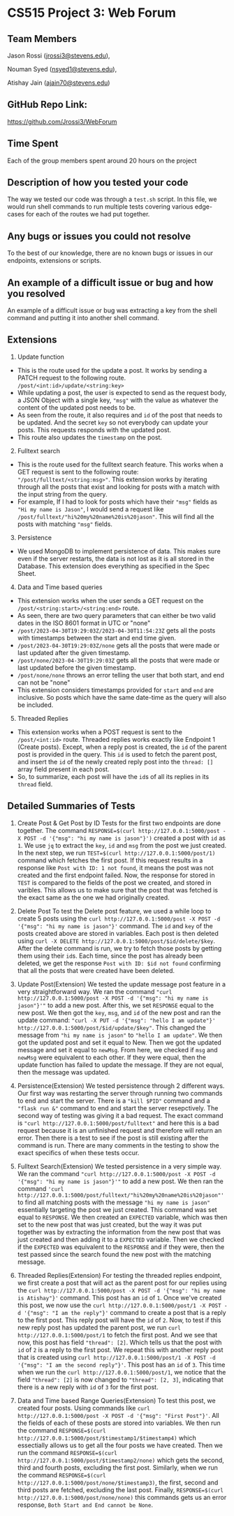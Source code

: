 # CS515 Project 3: Web Forum
## Team Members
Jason Rossi (jrossi3@stevens.edu),

Nouman Syed (nsyed1@stevens.edu),

Atishay Jain (ajain70@stevens.edu)

## GitHub Repo Link:
https://github.com/Jrossi3/WebForum

## Time Spent
Each of the group members spent around 20 hours on the project

## Description of how you tested your code
The way we tested our code was through a `test.sh` script. In this file, we would run shell commands to run multiple tests covering various edge-cases for each of the routes we had put together. 

## Any bugs or issues you could not resolve
To the best of our knowledge, there are no known bugs or issues in our endpoints, extensions or scripts.

## An example of a difficult issue or bug and how you resolved
An example of a difficult issue or bug was extracting a key from the shell command and putting it into another shell command. 

## Extensions
1. Update function
   
- This is the route used for the update a post. It works by sending a PATCH request to the following route. `/post/<int:id>/update/<string:key>`
- While updating a post, the user is expected to send as the request body, a JSON Object with a single key, `"msg"` with the value as whatever the content of the updated post needs to be.
- As seen from the route, it also requires and `id` of the post that needs to be updated. And the secret `key` so not everybody can update your posts. This requests responds with the updated post.
- This route also updates the `timestamp` on the post.

2. Fulltext search
- This is the route used for the fulltext search feature. This works when a GET request is sent to the following route: `"/post/fulltext/<string:msg>"`. This extension works by iterating through all the posts that exist and looking for posts with a match with the input string from the query. 
- For example, If I had to look for posts which have their `"msg"` fields as `"Hi my name is Jason"`, I would send a request like `/post/fulltext/"hi%20my%20name%20is%20jason"`. This will find all the posts with matching `"msg"` fields.

3. Persistence
- We used MongoDB to implement persistence of data. This makes sure even if the server restarts, the data is not lost as it is all stored in the Database. This extension does everything as specified in the Spec Sheet. 

4. Data and Time based queries
- This extension works when the user sends a GET request on the `/post/<string:start>/<string:end>` route.
- As seen, there are two query parameters that can either be two valid dates in the ISO 8601 format in UTC or "none"
- `/post/2023-04-30T19:29:03Z/2023-04-30T11:54:23Z` gets all the posts with timestamps between the start and end time given.
- `/post/2023-04-30T19:29:03Z/none` gets all the posts that were made or last updated after the given timestamp. 
- `/post/none/2023-04-30T19:29:03Z` gets all the posts that were made or last updated before the given timestamp.
- `/post/none/none` throws an error telling the user that both start, and end can not be "none"
- This extension considers timestamps provided for `start` and `end` are inclusive. So posts which have the same date-time as the query will also be included.

5. Threaded Replies 
- This extension works when a POST request is sent to the `/post/<int:id>` route. Threaded replies works exactly like Endpoint 1 (Create posts). Except, when a reply post is created, the `id` of the parent post is provided in the query. This `id` is used to fetch the parent post, and insert the `id` of the newly created reply post into the `thread: []` array field present in each post.
- So, to summarize, each post will have the `id`s of all its replies in its `thread` field.

## Detailed Summaries of Tests

1. Create Post & Get Post by ID
Tests for the first two endpoints are done together. The command `RESPONSE=$(curl http://127.0.0.1:5000/post -X POST -d '{"msg": "hi my name is jason"}')` created a post with `id` as `1`. We use `jq` to extract the `key`, `id` and `msg` from the post we just created.
In the next step, we run `TEST=$(curl http://127.0.0.1:5000/post/1)` command which fetches the first post. If this request results in a response like `Post with ID: 1 not found`, it means the post was not created and the first endpoint failed. 
Now, the response for stored in `TEST` is compared to the fields of the post we created, and stored in varibles. This allows us to make sure that the post that was fetched is the exact same as the one we had originally created.

1. Delete Post
To test the Delete post feature, we used a while loop to create 5 posts using the `curl http://127.0.0.1:5000/post -X POST -d '{"msg": "hi my name is jason"}'` command. The `id` and `key` of the posts created above are stored in variables. Each post is then deleted using `curl -X DELETE http://127.0.0.1:5000/post/$id/delete/$key`. After the delete command is run, we try to fetch those posts by getting them using their `id`s. Each time, since the post has already been deleted, we get the response `Post with ID: $id not found` confirming that all the posts that were created have been deleted.

1. Update Post(Extension)
We tested the update message post feature in a very straightforward way. We ran the command `"curl http://127.0.0.1:5000/post -X POST -d '{"msg": "hi my name is jason"}'"` to add a new post. After this, we set `RESPONSE` equal to the new post. We then got the `key`, `msg`, and `id` of the new post and ran the update command: `"curl -X PUT -d '{"msg": "hello I am update"}' http://127.0.0.1:5000/post/$id/update/$key"`. This changed the message from `"hi my name is jason"` to `"hello I am update"`. We then got the updated post and set it equal to New. Then we got the updated message and set it equal to `newMsg`. From here, we checked if `msg` and `newMsg` were equivalent to each other. If they were equal, then the update function has failed to update the message. If they are not equal, then the message was updated. 

1. Persistence(Extension)
We tested persistence through 2 different ways. Our first way was restarting the server through running two commands to end and start the server. There is a `"kill $PID"` command and a `"flask run &"` command to end and start the server resepctively. The second way of testing was giving it a bad request. The exact command is `"curl http://127.0.0.1:5000/post/fulltext"` and here this is a bad request because it is an unfinished request and therefore will return an error. Then there is a test to see if the post is still existing after the command is run. There are many comments in the testing to show the exact specifics of when these tests occur. 

1. Fulltext Search(Extension)
We tested persistence in a very simple way. We ran the command `"curl http://127.0.0.1:5000/post -X POST -d '{"msg": "hi my name is jason"}'"` to add a new post. We then ran the command `'curl http://127.0.0.1:5000/post/fulltext/"hi%20my%20name%20is%20jason"'` to find all matching posts with the message `"hi my name is jason"` essentially targeting the post we just created. This command was set equal to `RESPONSE`. We then created an `EXPECTED` variable, which was then set to the new post that was just created, but the way it was put together was by extracting the information from the new post that was just created and then adding it to a `EXPECTED` variable. Then we checked if the `EXPECTED` was equivalent to the `RESPONSE` and if they were, then the test passed since the search found the new post with the matching message.

1. Threaded Replies(Extension)
For testing the threaded replies endpoint, we first create a post that will act as the parent post for our replies using the `curl http://127.0.0.1:5000/post -X POST -d '{"msg": "hi my name is Atishay"}'` command. This post has an `id` of `1`. Once we've created this post, we now use the `curl http://127.0.0.1:5000/post/1 -X POST -d '{"msg": "I am the reply"}'` command to create a post that is a reply to the first post. This reply post will have the `id` of `2`. Now, to test if this new reply post has updated the parent post, we run `curl http://127.0.0.1:5000/post/1` to fetch the first post. And we see that now, this post has field `"thread": [2]`. Which tells us that the post with `id` of `2` is a reply to the first post. 
We repeat this with another reply post that is created using `curl http://127.0.0.1:5000/post/1 -X POST -d '{"msg": "I am the second reply"}'`. This post has an `id` of `3`. This time when we run the `curl http://127.0.0.1:5000/post/1`, we notice that the field `"thread": [2]` is now changed to `"thread": [2, 3]`, indicating that there is a new reply with `id` of `3` for the first post.

1. Data and Time based Range Queries(Extension)
To test this post, we created four posts. Using commands like `curl http://127.0.0.1:5000/post -X POST -d '{"msg": "First Post"}'`. All the fields of each of these posts are stored into variables.
We then run the command `RESPONSE=$(curl http://127.0.0.1:5000/post/$timestamp1/$timestamp4)` which essectially allows us to get all the four posts we have created. 
Then we run the command `RESPONSE=$(curl http://127.0.0.1:5000/post/$timestamp2/none)` which gets the second, third and fourth posts, excluding the first post.
Similarly, when we run the command `RESPONSE=$(curl http://127.0.0.1:5000/post/none/$timestamp3)`, the first, second and third posts are fetched, excluding the last post.
Finally, `RESPONSE=$(curl http://127.0.0.1:5000/post/none/none)` this commands gets us an error response, `Both Start and End cannot be None`.
